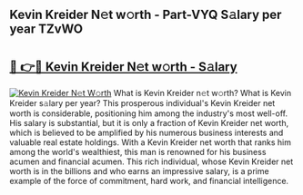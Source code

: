 ## Kevin Kreider N𝚎t w𝚘rth - Part-VYQ S𝚊lary per year TZvWO

# <h2><a href="http://gc2jq7y.nevu.top/?p=Kevin+Kreider">🔗 👉🔴 Kevin Kreider N𝚎t w𝚘rth - S𝚊lary</a></h2>

[![Kevin Kreider N𝚎t W𝚘rth](https://i.imgur.com/Oavwk0R.jpeg)](http://gc2jq7y.nevu.top/?p=Kevin+Kreider)
What is Kevin Kreider n𝚎t w𝚘rth? What is Kevin Kreider s𝚊lary per year?
This prosperous individual's Kevin Kreider net worth is considerable, positioning him among the industry's most well-off. His salary is substantial, but it is only a fraction of Kevin Kreider net worth, which is believed to be amplified by his numerous business interests and valuable real estate holdings. With a Kevin Kreider net worth that ranks him among the world's wealthiest, this man is renowned for his business acumen and financial acumen. This rich individual, whose Kevin Kreider net worth is in the billions and who earns an impressive salary, is a prime example of the force of commitment, hard work, and financial intelligence.
